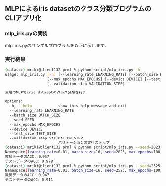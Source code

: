 ## MLPによるiris datasetのクラス分類プログラムのCLIアプリ化

### mlp_iris.pyの実装
mlp_iris.pyのサンプルプログラムを以下に示します．

<script src="https://gist.github.com/rsimd/ba9c259fee9f0490bb09bf1d6c72e0bb.js"></script>

### 実行結果

```sh
(datasci) mriki@client132 prml % python script/mlp_iris.py -h
usage: mlp_iris.py [-h] [--learning_rate LEARNING_RATE] [--batch_size BATCH_SIZE] [--seed SEED]
                   [--max_epochs MAX_EPOCHS] [--device DEVICE] [--test_size TEST_SIZE]
                   [--validation_step VALIDATION_STEP]

三層のMLPでiris datasetのクラス分類を行う

options:
  -h, --help            show this help message and exit
  --learning_rate LEARNING_RATE
  --batch_size BATCH_SIZE
  --seed SEED
  --max_epochs MAX_EPOCHS
  --device DEVICE
  --test_size TEST_SIZE
  --validation_step VALIDATION_STEP
                        バリデーションの実行ステップ
(datasci) mriki@client132 prml % python script/mlp_iris.py --seed=2023
Namespace(learning_rate=0.01, batch_size=16, seed=2023, max_epochs=100, device='cpu', test_size=0.3, validation_step=1)
教師データのACC: 0.957
テストデータのACC: 0.978
(datasci) mriki@client132 prml % python script/mlp_iris.py --seed=2525
Namespace(learning_rate=0.01, batch_size=16, seed=2525, max_epochs=100, device='cpu', test_size=0.3, validation_step=1)
教師データのACC: 0.947
テストデータのACC: 0.911
```